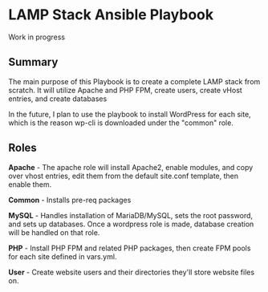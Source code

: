 # LAMP Stack Ansible Playbook
Work in progress

## Summary
The main purpose of this Playbook is to create a complete LAMP stack from scratch. It will utilize Apache and PHP FPM, create users, create vHost entries, and create databases

In the future, I plan to use the playbook to install WordPress for each site, which is the reason wp-cli is downloaded under the "common" role. 

## Roles
**Apache** - The apache role will install Apache2, enable modules, and copy over vhost entries, edit them from the default site.conf template, then enable them.

**Common** - Installs pre-req packages

**MySQL** - Handles installation of MariaDB/MySQL, sets the root password, and sets up databases. Once a wordpress role is made, database creation will be handled on that role.

**PHP** - Install PHP FPM and related PHP packages, then create FPM pools for each site defined in vars.yml.

**User** - Create website users and their directories they'll store website files on. 